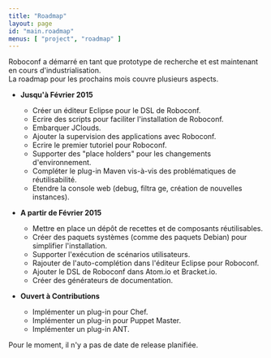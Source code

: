 ```yaml
---
title: "Roadmap"
layout: page
id: "main.roadmap"
menus: [ "project", "roadmap" ]
---
```


Roboconf a démarré en tant que prototype de recherche et est maintenant en cours d'industrialisation.  
La roadmap pour les prochains mois couvre plusieurs aspects.

* **Jusqu'à Février 2015**

	* Créer un éditeur Eclipse pour le DSL de Roboconf. &nbsp; <span class="glyphicon glyphicon-ok"></span>
	* Ecrire des scripts pour faciliter l'installation de Roboconf. &nbsp; <span class="glyphicon glyphicon-ok"></span>
	* Embarquer JClouds. &nbsp; <span class="glyphicon glyphicon-ok"></span>
	* Ajouter la supervision des applications avec Roboconf.
	* Ecrire le premier tutoriel pour Roboconf.
	* Supporter des "place holders" pour les changements d'environnement.
	* Compléter le plug-in Maven vis-à-vis des problématiques de réutilisabilité.
	* Etendre la console web (debug, filtra	ge, création de nouvelles instances).

* **A partir de Février 2015**
	
	* Mettre en place un dépôt de recettes et de composants réutilisables.
	* Créer des paquets systèmes (comme des paquets Debian) pour simplifier l'installation.
	* Supporter l'exécution de scénarios utilisateurs.
	* Rajouter de l'auto-complétion dans l'éditeur Eclipse pour Roboconf.
	* Ajouter le DSL de Roboconf dans Atom.io et Bracket.io.
	* Créer des générateurs de documentation.

* **Ouvert à Contributions**

    * Implémenter un plug-in pour Chef.
    * Implémenter un plug-in pour Puppet Master.
    * Implémenter un plug-in ANT.

Pour le moment, il n'y a pas de date de release planifiée.
